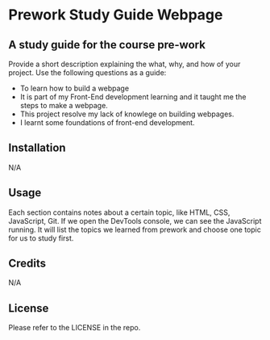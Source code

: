 
# Prework Study Guide Webpage

## A study guide for the course pre-work

Provide a short description explaining the what, why, and how of your project. Use the following questions as a guide:

- To learn how to build a webpage
- It is part of my Front-End development learning and it taught me the steps to make a webpage.
- This project resolve my lack of knowlege on building webpages.
- I learnt some foundations of front-end development.

## Installation

N/A

## Usage

Each section contains notes about a certain topic, like HTML, CSS, JavaScript, Git. If we open the DevTools console, we can see the JavaScript running. It will list the topics we learned from prework and choose one topic for us to study first.

## Credits

N/A

## License

Please refer to the LICENSE in the repo.
```

